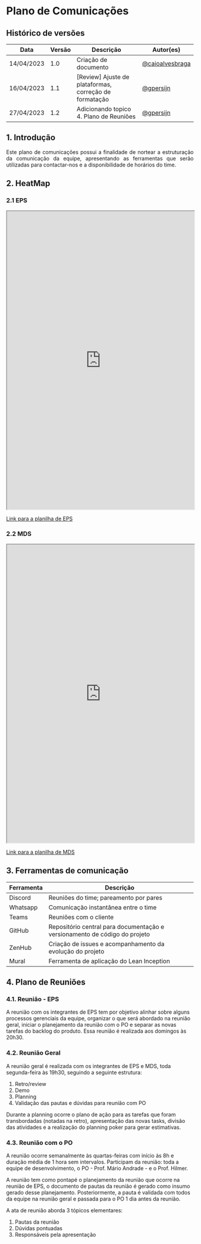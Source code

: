 # Plano de Comunicações

## Histórico de versões

| Data       | Versão | Descrição                                              | Autor(es)                                           |
| ---------- | ------ | ------------------------------------------------------ | --------------------------------------------------- |
| 14/04/2023 | 1.0    | Criação de documento                                   | [@caioalvesbraga](http://github.com/caioalvesbraga) |
| 16/04/2023 | 1.1    | [Review] Ajuste de plataformas, correção de formatação | [@gpersijn](http://github.com/gpersijn)             |
| 27/04/2023 | 1.2    | Adicionando topico 4. Plano de Reuniões                | [@gpersijn](http://github.com/gpersijn)             |

## 1. Introdução

<p align="justify">
Este plano de comunicações possui a finalidade de nortear a estruturação da comunicação da equipe, apresentando as ferramentas que serão utilizadas para contactar-nos e a disponibilidade de horários do time.
</p>

## 2. HeatMap

### 2.1 EPS

<iframe width="100%" height="800px" style={{minWidth: "640px", minHeight: "480px", backgroundColor: "#f4f4f4", border: "1px solid #efefef"}} src="https://docs.google.com/spreadsheets/d/14PB-ATAeOBTE7E9hjAV2lKpuOyOQ4RnXG-moIKJ3TLk/edit#gid=0"></iframe>

[Link para a planilha de EPS](https://docs.google.com/spreadsheets/d/14PB-ATAeOBTE7E9hjAV2lKpuOyOQ4RnXG-moIKJ3TLk/edit#gid=0)

### 2.2 MDS

<iframe width="100%" height="800px" style={{minWidth: "640px", minHeight: "480px", backgroundColor: "#f4f4f4", border: "1px solid #efefef"}} src="https://docs.google.com/spreadsheets/d/10JTE1L4kgIxjuuvN8mZ1kNsT8oZeOkeXWSt2ffx0jFk/edit?hl=pt-br#gid=0"></iframe>

[Link para a planilha de MDS](https://docs.google.com/spreadsheets/d/10JTE1L4kgIxjuuvN8mZ1kNsT8oZeOkeXWSt2ffx0jFk/edit?hl=pt-br#gid=0)

## 3. Ferramentas de comunicação

| Ferramenta | Descrição                                                                  |
| ---------- | -------------------------------------------------------------------------- |
| Discord    | Reuniões do time; pareamento por pares                                     |
| Whatsapp   | Comunicação instantânea entre o time                                       |
| Teams      | Reuniões com o cliente                                                     |
| GitHub     | Repositório central para documentação e versionamento de código do projeto |
| ZenHub     | Criação de issues e acompanhamento da evolução do projeto                  |
| Mural      | Ferramenta de aplicação do Lean Inception                                  |

## 4. Plano de Reuniões

### 4.1. Reunião - EPS

A reunião com os integrantes de EPS tem por objetivo alinhar sobre alguns processos gerenciais da equipe, organizar o que será abordado na reunião geral, iniciar o planejamento da reunião com o PO e separar as novas tarefas do backlog do produto. Essa reunião é realizada aos domingos às 20h30.

### 4.2. Reunião Geral

A reunião geral é realizada com os integrantes de EPS e MDS, toda segunda-feira às 19h30, seguindo a seguinte estrutura:

1. Retro/review
2. Demo
3. Planning
4. Validação das pautas e dúvidas para reunião com PO

Durante a planning ocorre o plano de ação para as tarefas que foram transbordadas (notadas na retro), apresentação das novas tasks, divisão das atividades e a realização do planning poker para gerar estimativas.

### 4.3. Reunião com o PO

A reunião ocorre semanalmente às quartas-feiras com início às 8h e duração média de 1 hora sem intervalos. Participam da reunião: toda a equipe de desenvolvimento, o PO - Prof. Mário Andrade - e o Prof. Hilmer.

A reunião tem como pontapé o planejamento da reunião que ocorre na reunião de EPS, o documento de pautas da reunião é gerado como insumo gerado desse planejamento. Posteriormente, a pauta é validada com todos da equipe na reunião geral e passada para o PO 1 dia antes da reunião.

A ata de reunião aborda 3 tópicos elementares:

1. Pautas da reunião
2. Dúvidas pontuadas
3. Responsáveis pela apresentação
